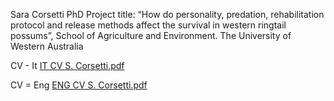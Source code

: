 Sara Corsetti
PhD
Project title: “How do personality, predation, rehabilitation protocol and release methods affect the survival in western ringtail possums”, School of Agriculture and Environment.
The University of Western Australia


CV - It
[IT CV S. Corsetti.pdf](https://github.com/user-attachments/files/18708943/IT.CV.S.Corsetti.pdf)

CV = Eng
[ENG CV S. Corsetti.pdf](https://github.com/user-attachments/files/18708946/ENG.CV.S.Corsetti.pdf)


